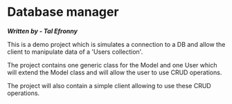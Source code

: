 # Database manager

***Written by - Tal Efronny***

This is a demo project which is simulates a connection to a DB and allow the client to manipulate data of a 'Users
collection'.

The project contains one generic class for the Model and one User which will extend the Model class and will allow the
user to use CRUD operations.

The project will also contain a simple client allowing to use these CRUD operations.